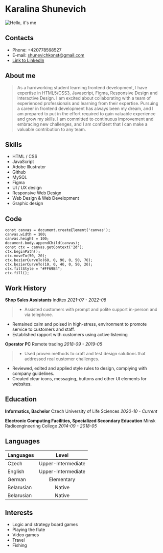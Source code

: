 # Karalina Shunevich

![Hello, it's me](/rsschool-cv/images/KaralinaShunevich.png)

## Contacts
* Phone: +420778568527
* E-mail: shunevichkonst@gmail.com
* [Link to LinkedIn](https://www.linkedin.com/in/karalinashunevich/ )

## About me
> As a hardworking student learning frontend development, I have expertise in HTML5/CSS3, Javascript, Figma, Responsive Design and Interactive Design. I am excited about collaborating with a team of experienced professionals and learning from their expertise. Pursuing a career in frontend development has always been my dream, and I am prepared to put in the effort required to gain valuable experience and grow my skills. I am committed to continuous improvement and embracing new challenges, and I am confident that I can make a valuable contribution to any team.

## Skills
* HTML / CSS
* JavaScript
* Adobe Illustrator
* Github
* MySQL
* Figma
* UI / UX design
* Responsive Web Design
* Web Design & Web Development
* Graphic design

## Code
```
const canvas = document.createElement('canvas');
canvas.width = 100;
canvas.height = 100;
document.body.appendChild(canvas);
const ctx = canvas.getContext('2d');
ctx.beginPath();
ctx.moveTo(50, 20);
ctx.bezierCurveTo(60, 0, 90, 0, 50, 70);
ctx.bezierCurveTo(10, 0, 40, 0, 50, 20);
ctx.fillStyle = "#FF69B4";
ctx.fill();
```

## Work History
**Shop Sales Assistants**
Inditex
*2021-07 - 2022-08*
>* Assisted customers with prompt and polite support in-person and via telephone.
* Remained calm and poised in high-stress, environment to promote service to customers and staff.
* Established rapport with customers using active listening

**Operator PC**
Remote trading
*2018-09 - 2019-05*
> * Used proven methods to craft and test design solutions that addressed real customer challenges.
* Reviewed, edited and applied style rules to design, complying with company guidelines.
* Created clear icons, messaging, buttons and other UI elements for websites.

## Education
**Informatics, Bachelor**
Czech University of Life Sciences
*2020-10 - Current*



**Electronic Computing Facilities, Specialized Secondary Education**
Minsk Radioengineering College
*2014-09 - 2018-05*

## Languages

Languages    | Level 
-----------|:-------: 
Czech       |   Upper-Intermediate 
English    |   Upper-Intermediate 
German      |   Elementary
Belarusian      |   Native
Belarusian      |   Native

## Interests
* Logic and strategy board games
* Playing the flute
* Video games
* Travel
* Fishing
